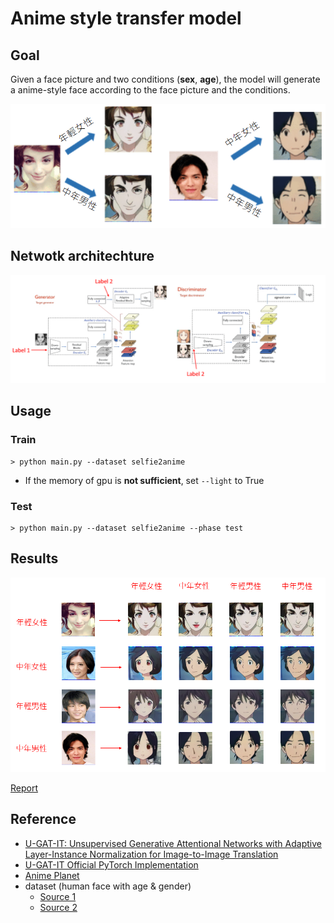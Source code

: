 # Anime style transfer model

## Goal

Given a face picture and two conditions (**sex**, **age**), the model will generate a anime-style face according to the face picture and the conditions.

![](/utils/result_1.png)

## Netwotk architechture

![](/utils/network.png)

## Usage

### Train
```
> python main.py --dataset selfie2anime
```
* If the memory of gpu is **not sufficient**, set `--light` to True

### Test
```
> python main.py --dataset selfie2anime --phase test
```

## Results

![](/utils/result_all.png)

[Report](/utils/report.pdf)

## Reference

- [U-GAT-IT: Unsupervised Generative Attentional Networks with Adaptive Layer-Instance Normalization for Image-to-Image Translation](https://arxiv.org/abs/1907.10830)
- [U-GAT-IT Official PyTorch Implementation](https://github.com/znxlwm/UGATIT-pytorch)
- [Anime Planet](https://www.anime-planet.com/)
- dataset (human face with age & gender)
  - [Source 1](https://github.com/JingchunCheng/All-Age-Faces-Dataset)
  - [Source 2](https://susanqq.github.io/UTKFace/)
